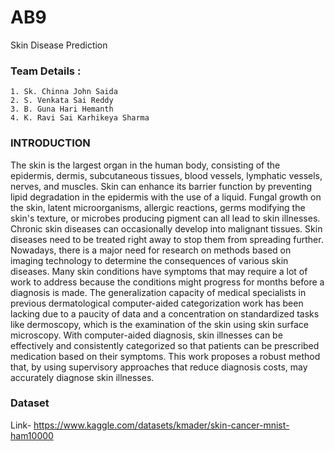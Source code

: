 
# AB9

Skin Disease Prediction


### Team Details :
    1. Sk. Chinna John Saida
    2. S. Venkata Sai Reddy
    3. B. Guna Hari Hemanth
    4. K. Ravi Sai Karhikeya Sharma
    

### INTRODUCTION
The skin is the largest organ in the human body, consisting of the epidermis, dermis, subcutaneous tissues, blood vessels, lymphatic vessels, nerves, and muscles.
Skin can enhance its barrier function by preventing lipid degradation in the epidermis with the use of a liquid. Fungal growth on the skin, latent microorganisms,
allergic reactions, germs modifying the skin's texture, or microbes producing pigment can all lead to skin illnesses. Chronic skin diseases can occasionally develop
into malignant tissues. Skin diseases need to be treated right away to stop them from spreading further. Nowadays, there is a major need for research on methods based
on imaging technology to determine the consequences of various skin diseases. Many skin conditions have symptoms that may require a lot of work to address because the
conditions might progress for months before a diagnosis is made. The generalization capacity of medical specialists in previous dermatological computer-aided categorization
work has been lacking due to a paucity of data and a concentration on standardized tasks like dermoscopy, which is the examination of the skin using skin surface microscopy.
With computer-aided diagnosis, skin illnesses can be effectively and consistently categorized so that patients can be prescribed medication based on their symptoms. 
This work proposes a robust method that, by using supervisory approaches that reduce diagnosis costs, may accurately diagnose skin illnesses.
### Dataset
Link- https://www.kaggle.com/datasets/kmader/skin-cancer-mnist-ham10000
